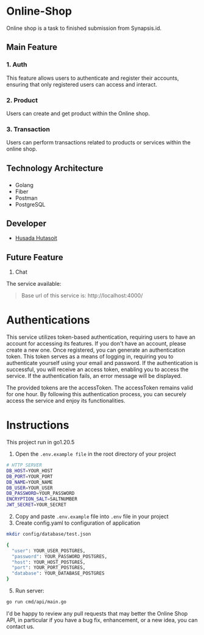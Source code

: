 # Online-Shop  
Online shop is a task to finished submission from Synapsis.id.

## Main Feature
### 1. Auth <br>
  This feature allows users to authenticate and register their accounts, ensuring that only registered users can access and interact.
### 2. Product <br>
  Users can create and get product within the Online shop.

### 3. Transaction <br>
Users can perform transactions related to products or services within the online shop. 

## Technology Architecture

### 
- Golang
- Fiber
- Postman
- PostgreSQL

  
##  Developer
- [Husada Hutasoit](https://github.com/husadahts)          

## Future Feature
1. Chat


The service available:
> Base url of this service is: http://localhost:4000/

# Authentications

This service utilizes token-based authentication, requiring users to have an account for accessing its features. If you don't have an account, please create a new one. Once registered, you can generate an authentication token. This token serves as a means of logging in, requiring you to authenticate yourself using your email and password. If the authentication is successful, you will receive an access token, enabling you to access the service. If the authentication fails, an error message will be displayed.

The provided tokens are the accessToken. The accessToken remains valid for one hour.
By following this authentication process, you can securely access the service and enjoy its functionalities.

# Instructions
This project run in go1.20.5  

1. Open the `.env.example file` in the root directory of your project
```bash
# HTTP SERVER
DB_HOST=YOUR_HOST
DB_PORT=YOUR_PORT
DB_NAME=YOUR_NAME
DB_USER=YOUR_USER
DB_PASSWORD=YOUR_PASSWORD
ENCRYPTION_SALT=SALTNUMBER
JWT_SECRET=YOUR_SECRET

```
   
2. Copy and paste `.env.example` file into `.env` file in your project 
3. Create config.yaml to configuration of application
```bash 
mkdir config/database/test.json  
```
```bash
{
  "user": YOUR_USER_POSTGRES,
  "password": YOUR_PASSWORD_POSTGRES,
  "host": YOUR_HOST_POSTGRES,
  "port": YOUR_PORT_POSTGRES,
  "database": YOUR_DATABASE_POSTGRES
}

```

5. Run server:
```bash 
go run cmd/api/main.go  
```


I'd be happy to review any pull requests that may better the Online Shop API, in particular if you have a bug fix, enhancement, or a new idea, you can contact us.
